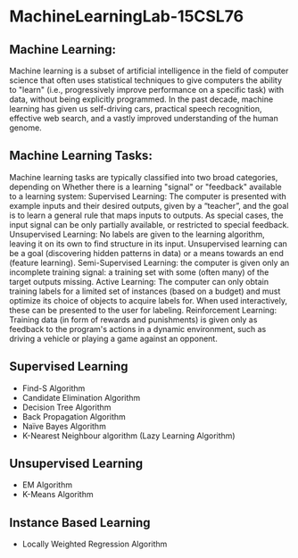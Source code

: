# MachineLearningLab-15CSL76
## Machine Learning:
Machine learning is a subset of artificial intelligence in the field of computer science
that often uses statistical techniques to give computers the ability to "learn" (i.e.,
progressively improve performance on a specific task) with data, without being
explicitly programmed. In the past decade, machine learning has given us self-driving
cars, practical speech recognition, effective web search, and a vastly improved
understanding of the human genome.

## Machine Learning Tasks:
Machine learning tasks are typically classified into two broad categories, depending
on Whether there is a learning "signal" or "feedback" available to a learning system:
Supervised Learning: The computer is presented with example inputs and their desired
outputs, given by a “teacher”, and the goal is to learn a general rule that maps inputs to
outputs. As special cases, the input signal can be only partially available, or restricted
to special feedback.
Unsupervised Learning: No labels are given to the learning algorithm, leaving it on its
own to find structure in its input. Unsupervised learning can be a goal (discovering
hidden patterns in data) or a means towards an end (feature learning).
Semi-Supervised Learning: the computer is given only an incomplete training signal: a
training set with some (often many) of the target outputs missing.
Active Learning: The computer can only obtain training labels for a limited set of
instances (based on a budget) and must optimize its choice of objects to acquire labels
for. When used interactively, these can be presented to the user for labeling.
Reinforcement Learning: Training data (in form of rewards and punishments) is given
only as feedback to the program's actions in a dynamic environment, such as driving a
vehicle or playing a game against an opponent.

## Supervised Learning
- Find-S Algorithm
- Candidate Elimination Algorithm
- Decision Tree Algorithm
- Back Propagation Algorithm
- Naïve Bayes Algorithm
- K-Nearest Neighbour algorithm (Lazy Learning Algorithm)

## Unsupervised Learning
- EM Algorithm
- K-Means Algorithm

## Instance Based Learning
- Locally Weighted Regression Algorithm
